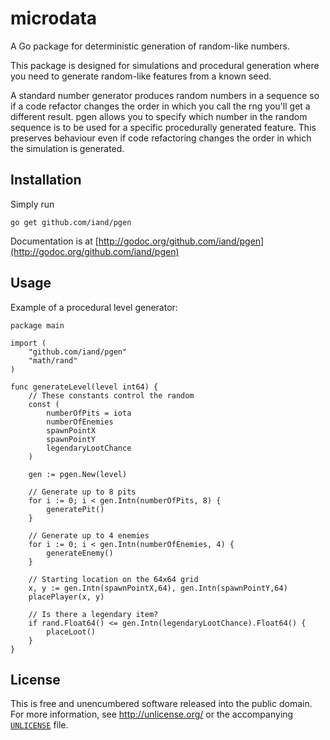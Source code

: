 # microdata
A Go package for deterministic generation of random-like numbers.

This package is designed for simulations and procedural generation where you need to generate random-like features from a known seed. 

A standard number generator produces random numbers in a sequence so if a code refactor changes the
order in which you call the rng you'll get a different result. pgen allows you to specify which
number in the random sequence is to be used for a specific procedurally generated feature. This
preserves behaviour even if code refactoring changes the order in which the simulation is generated.

## Installation

Simply run

    go get github.com/iand/pgen

Documentation is at [http://godoc.org/github.com/iand/pgen](http://godoc.org/github.com/iand/pgen)


## Usage

Example of a procedural level generator:

    package main

    import (
        "github.com/iand/pgen"
        "math/rand"
    )

    func generateLevel(level int64) {
        // These constants control the random
        const (
            numberOfPits = iota
            numberOfEnemies
            spawnPointX
            spawnPointY
            legendaryLootChance
        )
        
        gen := pgen.New(level)

        // Generate up to 8 pits
        for i := 0; i < gen.Intn(numberOfPits, 8) {
            generatePit()
        }

        // Generate up to 4 enemies
        for i := 0; i < gen.Intn(numberOfEnemies, 4) {
            generateEnemy()
        }

        // Starting location on the 64x64 grid
        x, y := gen.Intn(spawnPointX,64), gen.Intn(spawnPointY,64)
        placePlayer(x, y)
        
        // Is there a legendary item?
        if rand.Float64() <= gen.Intn(legendaryLootChance).Float64() {
            placeLoot()
        }
    }       


## License

This is free and unencumbered software released into the public domain. For more
information, see <http://unlicense.org/> or the accompanying [`UNLICENSE`](UNLICENSE) file.
